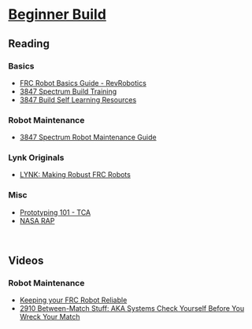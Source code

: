 # [Beginner Build](https://docs.lynkrobotics.org/build/beginnerBuild.html) <br>

## Reading <br>

### Basics <br>
- [FRC Robot Basics Guide - RevRobotics](https://www.revrobotics.com/content/docs/FRC-Robot-Basics-Guide.pdf)
- [3847 Spectrum Build Training](https://docs.google.com/document/d/e/2PACX-1vQk_ghFBN7682QI_17lbBCx8V_RXNomQRR7er-UIzlllsbdpO4RWOQAVnGFZAEypeNm2grS2G9oxFMp/pub)
- [3847 Build Self Learning Resources](https://docs.google.com/presentation/d/e/2PACX-1vRaIkRvKioVmcl1P6vpddYPYC43QjaxsRZu6qavmp3lNpBcQ0noBf91Pv4N8DwSDgcxdfG2IoPqTNs7/pub?start=false&loop=false&delayms=3000&slide=id.p)

### Robot Maintenance <br>
- [3847 Spectrum Robot Maintenance Guide](https://docs.google.com/document/d/1CvjUV53ifhAFf7fCFJdGgbg8yPtPixV1gRJVESSLZlo/edit#heading=h.m42ep9a2ths2)

### Lynk Originals <br>
- [LYNK: Making Robust FRC Robots](https://docs.google.com/document/d/1Qt6DSVOIRh5dXyzQ9Q3VipjBpd12ozPSDN2LOaZLYqo/edit?usp=sharing)

### Misc <br>
- [Prototyping 101 - TCA](https://www.firstinspires.org/sites/default/files/uploads/resource_library/frc/team-resources/tca/tca-prototyping.pdf)
- [NASA RAP](https://robotics.nasa.gov/downloads/nasarap-rdc-v101-compressed.pdf)

<br>

## Videos <br>

### Robot Maintenance <br>
- [Keeping your FRC Robot Reliable](https://www.youtube.com/watch?v=CbYOIJ6HX3A)
- [2910 Between-Match Stuff: AKA Systems Check Yourself Before You Wreck Your Match](https://www.youtube.com/live/huB3j6bCxmc?si=sURDa2LJZ6pinrAV)

<br>

